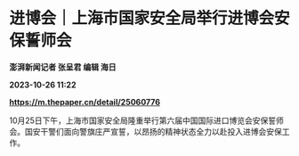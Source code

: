 # 进博会｜上海市国家安全局举行进博会安保誓师会
**澎湃新闻记者 张呈君 编辑 海日**

**2023-10-26 11:22**

**https://m.thepaper.cn/detail/25060776**

10月25日下午，上海市国家安全局隆重举行第六届中国国际进口博览会安保誓师会。国安干警们面向警旗庄严宣誓，以昂扬的精神状态全力以赴投入进博会安保工作。